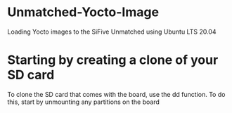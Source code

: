# Unmatched-Yocto-Image
Loading Yocto images to the SiFive Unmatched using Ubuntu LTS 20.04

# Starting by creating a clone of your SD card 
To clone the SD card that comes with the board, use the dd function. To do this, start by unmounting any partitions on the board 
